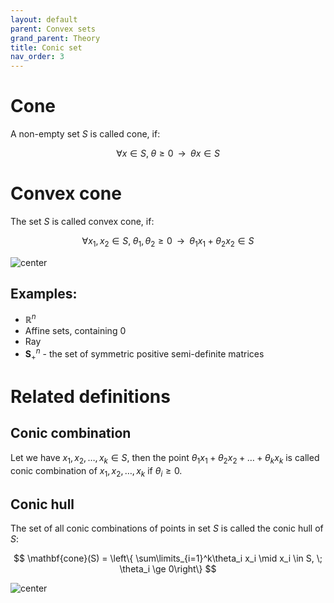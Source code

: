 ```yaml
---
layout: default
parent: Convex sets
grand_parent: Theory
title: Conic set
nav_order: 3
---
```


# Cone
A  non-empty set $S$ is called cone, if:

$$
\forall x \in S, \; \theta \ge 0 \;\; \rightarrow \;\; \theta x \in S
$$

# Convex cone
The set $S$ is called convex cone, if:

$$
\forall x_1, x_2 \in S, \; \theta_1, \theta_2 \ge 0 \;\; \rightarrow \;\; \theta_1 x_1 + \theta_2 x_2 \in S
$$

![center](../convex_cone.svg)

## Examples:
* $\mathbb{R}^n$
* Affine sets, containing $0$
* Ray
* $\mathbf{S}^n_+$ - the set of symmetric positive semi-definite matrices

# Related definitions
## Conic combination
Let we have $x_1, x_2, \ldots, x_k \in S$, then the point $\theta_1 x_1 + \theta_2 x_2 + \ldots + \theta_k x_k$ is called conic combination of $x_1, x_2, \ldots, x_k$ if $\theta_i \ge 0$.

## Conic hull
The set of all conic combinations of points in set $S$ is called the conic hull of $S$:

$$
\mathbf{cone}(S) = \left\{ \sum\limits_{i=1}^k\theta_i x_i \mid x_i \in S, \; \theta_i \ge 0\right\}
$$

![center](../conic_hull.svg)
